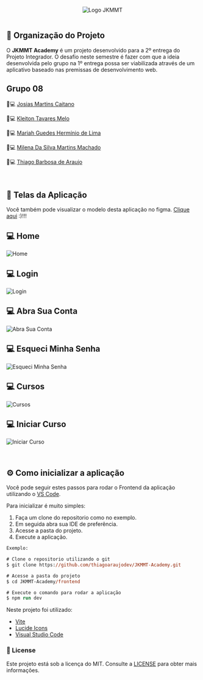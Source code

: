 <div style="display: inline_block" align="center">
  <br>
  <img align="center" alt="Logo JKMMT" title="JKMMT Academy" height="auto"  width="auto" src=".github/logo.png">  
  <br>
</div>

<br>

## 📰 Organização do Projeto

O **JKMMT Academy** é um projeto desenvolvido para a 2º entrega do Projeto Integrador. O desafio neste semestre é fazer com que a ideia desenvolvida pelo grupo na 1º entrega possa ser viabilizada através de um aplicativo baseado nas premissas de desenvolvimento web.

## Grupo 08

🧑💻  [Josias Martins Caitano](https://github.com/josiasmartins)

🧑💻  [Kleiton Tavares Melo](https://github.com/)

👧💻  [Mariah Guedes Hermínio de Lima](https://github.com/)

👧💻  [Milena Da Silva Martins Machado](https://github.com/)

🧑💻  [Thiago Barbosa de Araujo](https://github.com/thiagoaraujodev)

<br>

## 🚀 Telas da Aplicação

Você também pode visualizar o modelo desta aplicação no figma. [Clique aqui](https://www.figma.com/file/icF9NZr1K9UOGquzd8t7D6/PI-Senac---4-Periodo?node-id=14%3A2&t=RRHTxR5X7RXZPhsH-1) :)!!!


## 💻 Home

![Home](.github/home.png "Home - JKMMT Academy")

## 💻 Login

![Login](.github/login.png "Login - JKMMT Academy")

## 💻 Abra Sua Conta

![Abra Sua Conta](.github/account.png "Abra Sua Conta - JKMMT Academy")

## 💻 Esqueci Minha Senha

![Esqueci Minha Senha](.github/password.png "Esqueci Minha Senha - JKMMT Academy")

## 💻 Cursos

![Cursos](.github/courses.png "Cursos - JKMMT Academy")

## 💻 Iniciar Curso

![Iniciar Curso](.github/start_courses.png "Iniciar Curso - JKMMT Academy")

<br>

## ⚙️ Como inicializar a aplicação

Você pode seguir estes passos para rodar o Frontend da aplicação utilizando o [VS Code](https://code.visualstudio.com/).

Para inicializar é muito simples:
1. Faça um clone do repositorio como no exemplo.
2. Em seguida abra sua IDE de preferência.
3. Acesse a pasta do projeto.
4. Execute a aplicação.

```ps
Exemplo:

# Clone o repositorio utilizando o git
$ git clone https://github.com/thiagoaraujodev/JKMMT-Academy.git

# Acesse a pasta do projeto
$ cd JKMMT-Academy/frontend

# Execute o comando para rodar a aplicação
$ npm run dev
```

Neste projeto foi utilizado:

- [Vite](https://vitejs.dev/)
- [Lucide Icons](https://lucide.dev/)
- [Visual Studio Code](https://code.visualstudio.com/)


### 📝 License 

Este projeto está sob a licença do MIT. Consulte a [LICENSE](https://github.com/thiagoaraujodev/JKMMT-Academy/blob/main/LICENSE) para obter mais informações.
